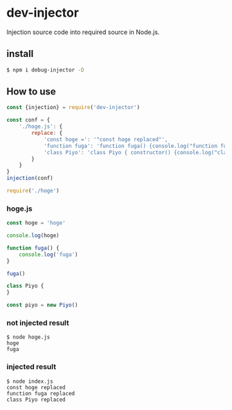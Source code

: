 # dev-injector

Injection source code into required source in Node.js.

## install

```sh
$ npm i debug-injector -D
```

## How to use

```js
const {injection} = require('dev-injector')

const conf = {
    './hoge.js': {
        replace: {
            'const hoge =': '"const hoge replaced"',
            'function fuga': 'function fuga() {console.log("function fuga replaced")}',
            'class Piyo': 'class Piyo { constructor() {console.log("class Piyo replaced")}}'
        }
    }
}
injection(conf)

require('./hoge')
```

### hoge.js

```js
const hoge = 'hoge'

console.log(hoge)

function fuga() {
    console.log('fuga')
}

fuga()

class Piyo {
}

const piyo = new Piyo()
```

### not injected result

```
$ node hoge.js
hoge
fuga
```

### injected result

```
$ node index.js
const hoge replaced
function fuga replaced
class Piyo replaced
```
